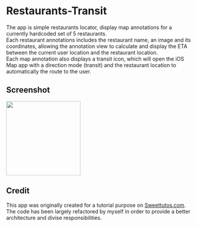 # Restaurants-Transit
The app is simple restaurants locator, display map annotations for a currently hardcoded set of 5 restaurants.  
Each restaurant annotations includes the restaurant name, an image and its coordinates, allowing the annotation view to calculate and display the ETA between the current user location and the restaurant location.  
Each map annotation also displays a transit icon, which will open the iOS Map app with a direction mode (transit) and the restaurant location to automatically the route to the user.

## Screenshot
<img src="https://github.com/jeremybroutin/Restaurants-Transit/restaurants_transit_screenshot" width="200px">

## Credit
This app was originally created for a tutorial purpose on [Sweettutos.com][1].  
The code has been largely refactored by myself in order to provide a better architecture and divise responsibilities.

[1]: http://sweettutos.com/2016/01/21/swift-mapkit-tutorial-series-how-to-customize-the-map-annotations-callout-request-a-transit-eta-and-launch-the-transit-directions-to-your-destination/
